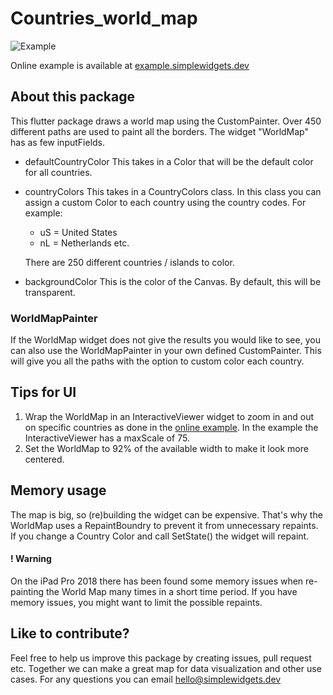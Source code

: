 # Countries_world_map
![Example](https://simplewidgets.dev/wp-content/uploads/2021/07/countries_world_map.png)

Online example is available at [example.simplewidgets.dev](https://examples.simplewidgets.dev "World Map Example | simplewidgets.dev")

## About this package
This flutter package draws a world map using the CustomPainter. Over 450 different paths are used to paint all the borders. The widget "WorldMap" has as few inputFields.

- defaultCountryColor
    This takes in a Color that will be the default color for all countries.

- countryColors
    This takes in a CountryColors class. In this class you can assign a custom Color to each country using the country codes. For example: 
    - uS = United States
    - nL = Netherlands etc.
    
    There are 250 different countries / islands to color.

- backgroundColor
    This is the color of the Canvas. By default, this will be transparent.


### WorldMapPainter
If the WorldMap widget does not give the results you would like to see, you can also use the WorldMapPainter in your own defined CustomPainter. This will give you all the paths with the option to custom color each country.


## Tips for UI
1. Wrap the WorldMap in an InteractiveViewer widget to zoom in and out on specific countries as done in the [online example](https://examples.simplewidgets.dev "World Map Example | simplewidgets.dev"). In the example the InteractiveViewer has a maxScale of 75.
2. Set the WorldMap to 92% of the available width to make it look more centered.



## Memory usage
The map is big, so (re)building the widget can be expensive. That's why the WorldMap uses a RepaintBoundry to prevent it from unnecessary repaints. If you change a Country Color and call SetState() the widget will repaint.

#### ! Warning
On the iPad Pro 2018 there has been found some memory issues when re-painting the World Map many times in a short time period. If you have memory issues, you might want to limit the possible repaints.


## Like to contribute?
Feel free to help us improve this package by creating issues, pull request etc. Together we can make a great map for data visualization and other use cases. For any questions you can email hello@simplewidgets.dev


